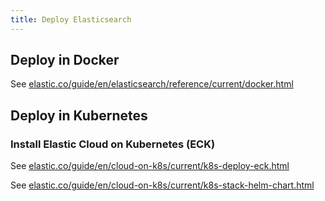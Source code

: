```yaml
---
title: Deploy Elasticsearch
---
```


## Deploy in Docker

See [elastic.co/guide/en/elasticsearch/reference/current/docker.html](https://www.elastic.co/guide/en/elasticsearch/reference/current/docker.html)


## Deploy in Kubernetes

### Install Elastic Cloud on Kubernetes (ECK)

See [elastic.co/guide/en/cloud-on-k8s/current/k8s-deploy-eck.html](https://www.elastic.co/guide/en/cloud-on-k8s/current/k8s-deploy-eck.html)

See [elastic.co/guide/en/cloud-on-k8s/current/k8s-stack-helm-chart.html](https://www.elastic.co/guide/en/cloud-on-k8s/current/k8s-stack-helm-chart.html)

